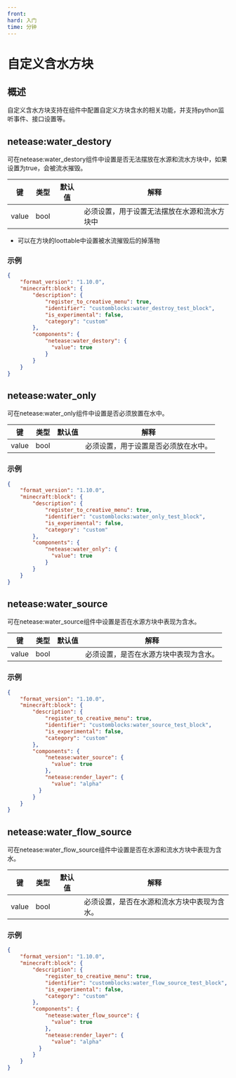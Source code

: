 ```yaml
---
front: 
hard: 入门
time: 分钟
---
```

# 自定义含水方块

## 概述

自定义含水方块支持在组件中配置自定义方块含水的相关功能，并支持python监听事件、接口设置等。

## netease:water_destory

可在netease:water_destory组件中设置是否无法摆放在水源和流水方块中，如果设置为true，会被流水摧毁。

| 键    | 类型 | 默认值 | 解释                                         |
| ----- | ---- | ------ | -------------------------------------------- |
| value | bool |        | 必须设置，用于设置无法摆放在水源和流水方块中 |

- 可以在方块的loottable中设置被水流摧毁后的掉落物

### 示例
```json
{
    "format_version": "1.10.0",
    "minecraft:block": {
        "description": {
            "register_to_creative_menu": true,
            "identifier": "customblocks:water_destroy_test_block",
            "is_experimental": false,
            "category": "custom"
        },
        "components": {
            "netease:water_destory": {
              "value": true
            }
        }
    }
}
```

## netease:water_only

可在netease:water_only组件中设置是否必须放置在水中。

| 键    | 类型 | 默认值 | 解释                                 |
| ----- | ---- | ------ | ------------------------------------ |
| value | bool |        | 必须设置，用于设置是否必须放在水中。 |

### 示例
```json
{
    "format_version": "1.10.0",
    "minecraft:block": {
        "description": {
            "register_to_creative_menu": true,
            "identifier": "customblocks:water_only_test_block",
            "is_experimental": false,
            "category": "custom"
        },
        "components": {
            "netease:water_only": {
              "value": true
            }
        }
    }
}
```

## netease:water_source

可在netease:water_source组件中设置是否在水源方块中表现为含水。

| 键    | 类型 | 默认值 | 解释                                   |
| ----- | ---- | ------ | -------------------------------------- |
| value | bool |        | 必须设置，是否在水源方块中表现为含水。 |

### 示例
```json
{
    "format_version": "1.10.0",
    "minecraft:block": {
        "description": {
            "register_to_creative_menu": true,
            "identifier": "customblocks:water_source_test_block",
            "is_experimental": false,
            "category": "custom"
        },
        "components": {
            "netease:water_source": {
              "value": true
            },
            "netease:render_layer": {
              "value": "alpha"
          }
        }
    }
}
```

## netease:water_flow_source

可在netease:water_flow_source组件中设置是否在水源和流水方块中表现为含水。

| 键    | 类型 | 默认值 | 解释                                   |
| ----- | ---- | ------ | -------------------------------------- |
| value | bool |        | 必须设置，是否在水源和流水方块中表现为含水。 |

### 示例
```json
{
    "format_version": "1.10.0",
    "minecraft:block": {
        "description": {
            "register_to_creative_menu": true,
            "identifier": "customblocks:water_flow_source_test_block",
            "is_experimental": false,
            "category": "custom"
        },
        "components": {
            "netease:water_flow_source": {
              "value": true
            },
            "netease:render_layer": {
              "value": "alpha"
          }
        }
    }
}
```



